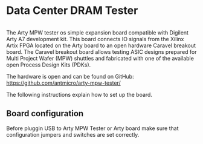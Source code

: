 # Data Center DRAM Tester

```{image} ../img/arty-mpw-tester.png
```

The Arty MPW tester os simple expansion board compatible with Digilent Arty A7 development kit. This board connects IO signals from the Xilinx Artix FPGA located on the Arty board to an open hardware Caravel breakout board. The Caravel breakout board allows testing ASIC designs prepared for Multi Project Wafer (MPW) shuttles and fabricated with one of the available open Process Design Kits (PDKs).

The hardware is open and can be found on GitHub:
<https://github.com/antmicro/arty-mpw-tester/>

The following instructions explain how to set up the board.

## Board configuration

Before pluggin USB to Arty MPW Tester or Arty board make sure that configuration jumpers and switches are set correctly.

